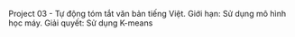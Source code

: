 Project 03 - Tự động tóm tắt văn bản tiếng Việt.
Giới hạn: Sử dụng mô hình học máy.
Giải quyết: Sử dụng K-means

